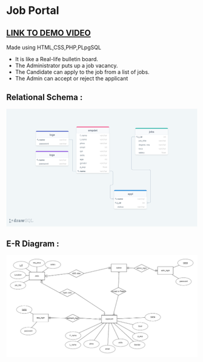 # Job Portal

## [LINK TO DEMO VIDEO](https://drive.google.com/file/d/1SmKdBC0cIYsyVE19BxID9bPeUsJhagVV/view?usp=sharing)

Made using HTML,CSS,PHP,PLpgSQL

- It is like a Real-life bulletin board. 
- The Administrator puts up a job vacancy.
- The Candidate can apply to the job from a list of jobs.
- The Admin can accept or reject the applicant 

## Relational Schema :
![Rel Schema](https://github.com/Joel-Marc/jobportal/blob/master/drawSQL-export-2021-04-18_01_23.png)

## E-R Diagram :
![E-R Diagram](https://github.com/Joel-Marc/jobportal/blob/master/image.png)
